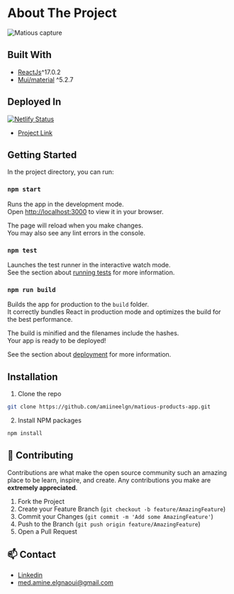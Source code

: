 # About The Project

![Matious capture](https://user-images.githubusercontent.com/64748091/149407028-b4a53738-8939-47fd-a92c-bae56c9ca84b.PNG)

## Built With

* [ReactJs](https://reactjs.org/)^17.0.2
* [Mui/material](https://mui.com/) ^5.2.7

## Deployed In

<a href="https://app.netlify.com/sites/make-a-readme/deploys" rel="nofollow"><img src="https://camo.githubusercontent.com/047b2905ee4cf09ba97ba0bd75feedcce3b1de97a717016ac97d9c52e9a0d168/68747470733a2f2f6170692e6e65746c6966792e636f6d2f6170692f76312f6261646765732f36383939326431632d333664342d346138342d623137372d3030633166363466626362342f6465706c6f792d737461747573" alt="Netlify Status" data-canonical-src="https://api.netlify.com/api/v1/badges/68992d1c-36d4-4a84-b177-00c1f64fbcb4/deploy-status" style="max-width: 100%;"></a>
* [Project Link](https://products-app-matious.netlify.app/)

## Getting Started

In the project directory, you can run:
### `npm start`

Runs the app in the development mode.\
Open [http://localhost:3000](http://localhost:3000) to view it in your browser.

The page will reload when you make changes.\
You may also see any lint errors in the console.

### `npm test`

Launches the test runner in the interactive watch mode.\
See the section about [running tests](https://facebook.github.io/create-react-app/docs/running-tests) for more information.

### `npm run build`

Builds the app for production to the `build` folder.\
It correctly bundles React in production mode and optimizes the build for the best performance.

The build is minified and the filenames include the hashes.\
Your app is ready to be deployed!

See the section about [deployment](https://facebook.github.io/create-react-app/docs/deployment) for more information.

## Installation

1. Clone the repo
```sh
git clone https://github.com/amiineelgn/matious-products-app.git
```
2. Install NPM packages
```sh
npm install
```

## 🤝 Contributing

Contributions are what make the open source community such an amazing place to be learn, inspire, and create. Any contributions you make are **extremely appreciated**.

1. Fork the Project
2. Create your Feature Branch (`git checkout -b feature/AmazingFeature`)
3. Commit your Changes (`git commit -m 'Add some AmazingFeature'`)
4. Push to the Branch (`git push origin feature/AmazingFeature`)
5. Open a Pull Request


<!-- CONTACT -->
## 📫 Contact

* [Linkedin](https://www.linkedin.com/in/mohamed-amine-el-gnaoui/)
* med.amine.elgnaoui@gmail.com

